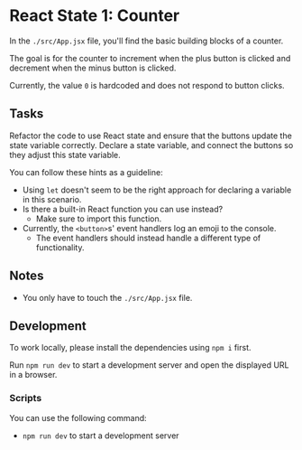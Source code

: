 # React State 1: Counter

In the `./src/App.jsx` file, you'll find the basic building blocks of a counter.

The goal is for the counter to increment when the plus button is clicked and decrement when the minus button is clicked.

Currently, the value `0` is hardcoded and does not respond to button clicks.

## Tasks

Refactor the code to use React state and ensure that the buttons update the state variable correctly. Declare a state variable, and connect the buttons so they adjust this state variable.

You can follow these hints as a guideline:

- Using `let` doesn't seem to be the right approach for declaring a variable in this scenario.
- Is there a built-in React function you can use instead?
  - Make sure to import this function.
- Currently, the `<button>`s' event handlers log an emoji to the console.
  - The event handlers should instead handle a different type of functionality.

## Notes

- You only have to touch the `./src/App.jsx` file.

## Development

To work locally, please install the dependencies using `npm i` first.

Run `npm run dev` to start a development server and open the displayed URL in a browser.

### Scripts

You can use the following command:

- `npm run dev` to start a development server
